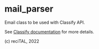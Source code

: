 # mail_parser
Email class to be used with Classify API.

See [Classify documentation](https://recital-docs-fr.readme.io/docs) for more details.

(c) reciTAL, 2022
